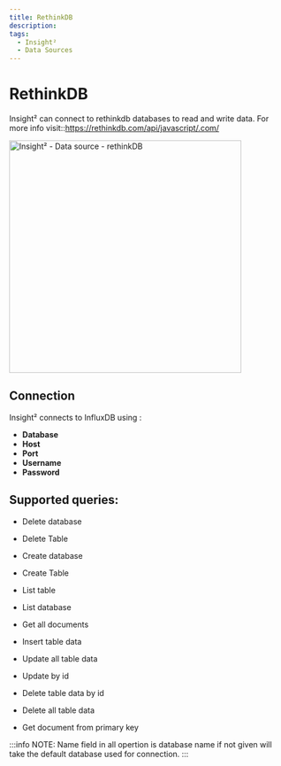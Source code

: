 ```yaml
---
title: RethinkDB
description:
tags:
  - Insight²
  - Data Sources
---
```


# RethinkDB

Insight² can connect to rethinkdb databases to read and write data. For more info visit::https://rethinkdb.com/api/javascript/.com/

<img class="screenshot-full" src="assets/images/insight2/datasource-reference/rethink/rethink_auth.png" alt="Insight² - Data source - rethinkDB" height="420" />

## Connection

Insight² connects to InfluxDB using :

- **Database**
- **Host**
- **Port**
- **Username**
- **Password**


## Supported queries:

- Delete database

- Delete Table

- Create database

- Create Table

- List table

- List database

- Get all documents

- Insert table data

- Update all table data

- Update by id

- Delete table data by id

- Delete all table data

- Get document from primary key

:::info
NOTE: Name field in all opertion is database name if not given will take the default database used for connection.
:::
